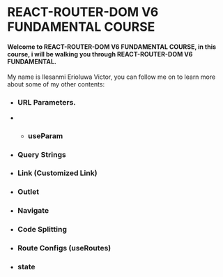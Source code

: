 # REACT-ROUTER-DOM V6 FUNDAMENTAL COURSE
#### Welcome to REACT-ROUTER-DOM V6 FUNDAMENTAL COURSE, in this course, i will be walking you through REACT-ROUTER-DOM V6 FUNDAMENTAL.
My name is Ilesanmi Erioluwa Victor, you can follow me on to learn more about some of my other contents:

- ### URL Parameters.
- - ### useParam
- ### Query Strings
- ### Link (Customized Link)
- ### Outlet     
- ### Navigate
- ### Code Splitting
- ### Route Configs (useRoutes)
- ### state
